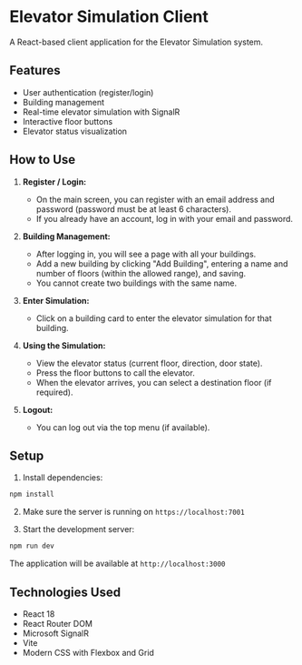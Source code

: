 # Elevator Simulation Client

A React-based client application for the Elevator Simulation system.

## Features

- User authentication (register/login)
- Building management
- Real-time elevator simulation with SignalR
- Interactive floor buttons
- Elevator status visualization

## How to Use

1. **Register / Login:**
   - On the main screen, you can register with an email address and password (password must be at least 6 characters).
   - If you already have an account, log in with your email and password.

2. **Building Management:**
   - After logging in, you will see a page with all your buildings.
   - Add a new building by clicking "Add Building", entering a name and number of floors (within the allowed range), and saving.
   - You cannot create two buildings with the same name.

3. **Enter Simulation:**
   - Click on a building card to enter the elevator simulation for that building.

4. **Using the Simulation:**
   - View the elevator status (current floor, direction, door state).
   - Press the floor buttons to call the elevator.
   - When the elevator arrives, you can select a destination floor (if required).

5. **Logout:**
   - You can log out via the top menu (if available).

## Setup

1. Install dependencies:
```bash
npm install
```

2. Make sure the server is running on `https://localhost:7001`

3. Start the development server:
```bash
npm run dev
```

The application will be available at `http://localhost:3000`

## Technologies Used

- React 18
- React Router DOM
- Microsoft SignalR
- Vite
- Modern CSS with Flexbox and Grid 